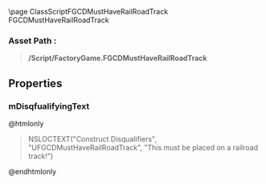 \page ClassScriptFGCDMustHaveRailRoadTrack FGCDMustHaveRailRoadTrack
### Asset Path :
<b><blockquote>/Script/FactoryGame.FGCDMustHaveRailRoadTrack</blockquote></b>
## Properties

### mDisqfualifyingText
@htmlonly
<blockquote>NSLOCTEXT("Construct Disqualifiers", "UFGCDMustHaveRailRoadTrack", "This must be placed on a railroad track!")</blockquote>
@endhtmlonly

